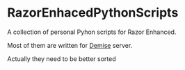 # RazorEnhacedPythonScripts
A collection of personal Pyhon scripts for Razor Enhanced.

Most of them are written for [Demise](https://www.uogdemise.com/) server.

Actually they need to be better sorted